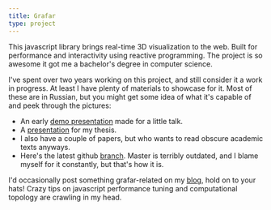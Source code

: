 ```yaml
---
title: Grafar
type: project
---
```

This javascript library brings real-time 3D visualization to the web. Built for performance and interactivity using reactive programming. The project is so awesome it got me a bachelor's degree in computer science.

I've spent over two years working on this project, and still consider it a work in progress. At least I have plenty of materials to showcase for it. Most of these are in Russian, but you might get some idea of what it's capable of and peek through the pictures:

- An early [demo presentation](http://thoughtspile.github.io/presentation-hub/grafar_for_lomonosov.html) made for a little talk.
- A [presentation](http://thoughtspile.github.io/presentation-hub/grafar_thesis_demo.html) for my thesis.
- I also have a couple of papers, but who wants to read obscure academic texts anyways.
- Here's the latest github [branch](https://github.com/thoughtspile/Grafar/tree/dev2). Master is terribly outdated, and I blame myself for it constantly, but that's how it is.

I'd occasionally post something grafar-related on my [blog]({{{site.url}}}/blog), hold on to your hats! Crazy tips on javascript performance tuning and computational topology are crawling in my head.

